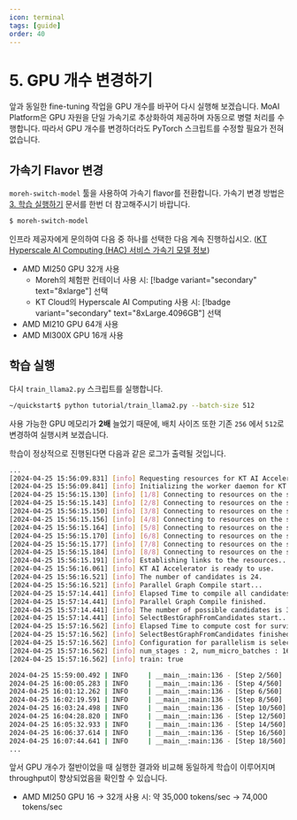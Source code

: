 ```yaml
---
icon: terminal
tags: [guide]
order: 40
---
```


# 5. GPU 개수 변경하기

앞과 동일한 fine-tuning 작업을 GPU 개수를 바꾸어 다시 실행해 보겠습니다. MoAI Platform은 GPU 자원을 단일 가속기로 추상화하여 제공하며 자동으로 병렬 처리를 수행합니다. 따라서 GPU 개수를 변경하더라도 PyTorch 스크립트를 수정할 필요가 전혀 없습니다.

## 가속기 Flavor 변경

`moreh-switch-model` 툴을 사용하여 가속기 flavor를 전환합니다. 가속기 변경 방법은 [3. 학습 실행하기](3_학습_실행하기.md) 문서를 한번 더 참고해주시기 바랍니다.

```bash
$ moreh-switch-model
```

인프라 제공자에게 문의하여 다음 중 하나를 선택한 다음 계속 진행하십시오.  ([KT Hyperscale AI Computing (HAC) 서비스 가속기 모델 정보](/Supported_Documents/KT_HAC_Models_Info.md))


- AMD MI250 GPU 32개 사용
    - Moreh의 체험판 컨테이너 사용 시: [!badge variant="secondary" text="8xlarge"] 선택
    - KT Cloud의 Hyperscale AI Computing 사용 시: [!badge variant="secondary" text="8xLarge.4096GB"] 선택
- AMD MI210 GPU 64개 사용
- AMD MI300X GPU 16개 사용

## 학습 실행

다시 `train_llama2.py` 스크립트를 실행합니다.

```bash
~/quickstart$ python tutorial/train_llama2.py --batch-size 512
```

사용 가능한 GPU 메모리가 **2배** 늘었기 때문에, 배치 사이즈 또한 기존 `256` 에서 `512`로 변경하여 실행시켜 보겠습니다. 

학습이 정상적으로 진행된다면 다음과 같은 로그가 출력될 것입니다.

```bash
...
[2024-04-25 15:56:09.831] [info] Requesting resources for KT AI Accelerator from the server...
[2024-04-25 15:56:09.841] [info] Initializing the worker daemon for KT AI Accelerator
[2024-04-25 15:56:15.130] [info] [1/8] Connecting to resources on the server (192.168.110.1:24166)...
[2024-04-25 15:56:15.143] [info] [2/8] Connecting to resources on the server (192.168.110.24:24166)...
[2024-04-25 15:56:15.150] [info] [3/8] Connecting to resources on the server (192.168.110.25:24166)...
[2024-04-25 15:56:15.156] [info] [4/8] Connecting to resources on the server (192.168.110.26:24166)...
[2024-04-25 15:56:15.164] [info] [5/8] Connecting to resources on the server (192.168.110.51:24166)...
[2024-04-25 15:56:15.170] [info] [6/8] Connecting to resources on the server (192.168.110.79:24166)...
[2024-04-25 15:56:15.177] [info] [7/8] Connecting to resources on the server (192.168.110.80:24166)...
[2024-04-25 15:56:15.184] [info] [8/8] Connecting to resources on the server (192.168.110.99:24166)...
[2024-04-25 15:56:15.191] [info] Establishing links to the resources...
[2024-04-25 15:56:16.061] [info] KT AI Accelerator is ready to use.
[2024-04-25 15:56:16.521] [info] The number of candidates is 24.
[2024-04-25 15:56:16.521] [info] Parallel Graph Compile start...
[2024-04-25 15:57:14.441] [info] Elapsed Time to compile all candidates = 57920 [ms]
[2024-04-25 15:57:14.441] [info] Parallel Graph Compile finished.
[2024-04-25 15:57:14.441] [info] The number of possible candidates is 3.
[2024-04-25 15:57:14.441] [info] SelectBestGraphFromCandidates start...
[2024-04-25 15:57:16.562] [info] Elapsed Time to compute cost for survived candidates = 2120 [ms]
[2024-04-25 15:57:16.562] [info] SelectBestGraphFromCandidates finished.
[2024-04-25 15:57:16.562] [info] Configuration for parallelism is selected.
[2024-04-25 15:57:16.562] [info] num_stages : 2, num_micro_batches : 16, batch_per_device : 1, No TP, recomputation : true, distribute_param : true
[2024-04-25 15:57:16.562] [info] train: true

2024-04-25 15:59:00.492 | INFO     | __main__:main:136 - [Step 2/560] | Loss: 1.6953125 | Duration: 15.12 | Throughput: 69337.98 tokens/sec
2024-04-25 16:00:05.283 | INFO     | __main__:main:136 - [Step 4/560] | Loss: 1.6875 | Duration: 15.93 | Throughput: 65842.99 tokens/sec
2024-04-25 16:01:12.262 | INFO     | __main__:main:136 - [Step 6/560] | Loss: 1.703125 | Duration: 15.73 | Throughput: 66656.28 tokens/sec
2024-04-25 16:02:19.591 | INFO     | __main__:main:136 - [Step 8/560] | Loss: 1.6328125 | Duration: 15.36 | Throughput: 68263.53 tokens/sec
2024-04-25 16:03:24.498 | INFO     | __main__:main:136 - [Step 10/560] | Loss: 1.5859375 | Duration: 12.78 | Throughput: 82040.81 tokens/sec
2024-04-25 16:04:28.820 | INFO     | __main__:main:136 - [Step 12/560] | Loss: 1.59375 | Duration: 13.00 | Throughput: 80657.85 tokens/sec
2024-04-25 16:05:32.933 | INFO     | __main__:main:136 - [Step 14/560] | Loss: 1.6328125 | Duration: 12.65 | Throughput: 82906.48 tokens/sec
2024-04-25 16:06:37.614 | INFO     | __main__:main:136 - [Step 16/560] | Loss: 1.6796875 | Duration: 14.94 | Throughput: 70195.58 tokens/sec
2024-04-25 16:07:44.641 | INFO     | __main__:main:136 - [Step 18/560] | Loss: 1.6875 | Duration: 13.01 | Throughput: 80607.34 tokens/sec
...
```

앞서 GPU 개수가 절반이었을 때 실행한 결과와 비교해 동일하게 학습이 이루어지며 throughput이 향상되었음을 확인할 수 있습니다.

- AMD MI250 GPU 16 → 32개 사용 시: 약 35,000 tokens/sec → 74,000 tokens/sec